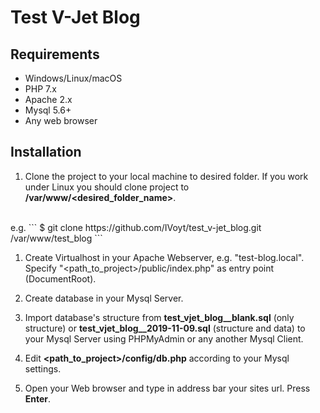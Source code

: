 # Test V-Jet Blog

## Requirements
* Windows/Linux/macOS
* PHP 7.x
* Apache 2.x
* Mysql 5.6+
* Any web browser


## Installation
1. Clone the project to your local machine to desired folder.
If you work under Linux you should clone project to **/var/www/<desired_folder_name>**.
<br>
e.g.
```
$ git clone https://github.com/IVoyt/test_v-jet_blog.git /var/www/test_blog
```

1. Create Virtualhost in your Apache Webserver, e.g. "test-blog.local".
Specify "<path_to_project>/public/index.php" as entry point (DocumentRoot).

1. Create database in your Mysql Server.

1. Import database's structure from **test_vjet_blog__blank.sql** (only structure)
or **test_vjet_blog__2019-11-09.sql** (structure and data)
to your Mysql Server using PHPMyAdmin or any another Mysql Client.

1. Edit **<path_to_project>/config/db.php** according to your Mysql settings.

1. Open your Web browser and type in address bar your sites url. Press **Enter**.